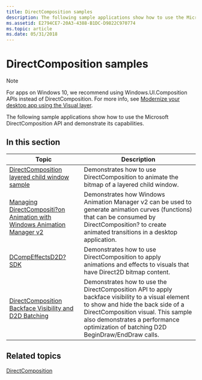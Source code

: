 ```yaml
---
title: DirectComposition samples
description: The following sample applications show how to use the Microsoft DirectComposition \ 32;API and demonstrate its capabilities.
ms.assetid: E2794CE7-20A3-4388-B1DC-D9822C970774
ms.topic: article
ms.date: 05/31/2018
---
```


# DirectComposition samples

> [!NOTE]
> For apps on Windows 10, we recommend using Windows.UI.Composition APIs instead of DirectComposition. For more info, see [Modernize your desktop app using the Visual layer](/windows/uwp/composition/visual-layer-in-desktop-apps).

The following sample applications show how to use the Microsoft DirectComposition API and demonstrate its capabilities.

## In this section



| Topic                                                                                                                                 | Description                                                                                                                                                                                                                                                                   |
|---------------------------------------------------------------------------------------------------------------------------------------|-------------------------------------------------------------------------------------------------------------------------------------------------------------------------------------------------------------------------------------------------------------------------------|
| [DirectComposition layered child window sample](https://code.msdn.microsoft.com/windowsdesktop/DirectComposition-layered-d3e4732c)<br/>                           | Demonstrates how to use DirectComposition to animate the bitmap of a layered child window.<br/>                                                                                                                                                                         |
| [Managing DirectCompositi?on Animation with Windows Animation Manager v2](https://code.msdn.microsoft.com/windowsdesktop/Managing-DirectComposition-fb680140)<br/> | Demonstrates how Windows Animation Manager v2 can be used to generate animation curves (functions) that can be consumed by DirectComposition? to create animated transitions in a desktop application. <br/>                                                            |
| [DCompEffectsD2D?SDK](https://code.msdn.microsoft.com/windowsdesktop/DCompEffectsD2DSDK-5c91336f)<br/>                                                     | Demonstrates how to use DirectComposition to apply animations and effects to visuals that have Direct2D bitmap content. <br/>                                                                                                                                           |
| [DirectComposition Backface Visibility and D2D Batching](https://code.msdn.microsoft.com/windowsdesktop/DirectComposition-Backface-a2271f33)<br/>                  | Demonstrates how to use the DirectComposition API to apply backface visibility to a visual element to show and hide the back side of a DirectComposition visual. This sample also demonstrates a performance optimization of batching D2D BeginDraw/EndDraw calls.<br/> |



 

## Related topics

<dl> <dt>

[DirectComposition](directcomposition-portal.md)
</dt> </dl>

 

 





